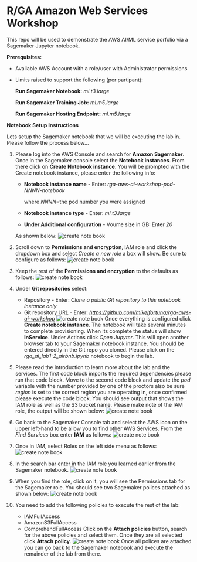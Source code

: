 # R/GA Amazon Web Services Workshop
This repo will be used to demonstrate the AWS AI/ML service porfolio via a Sagemaker Jupyter notebook.


**Prerequisites:**
* Available AWS Account with a role/user with Administrator permissions
* Limits raised to support the following (per partipant):

	**Run Sagemaker Notebook:** *ml.t3.large*
	
	**Run Sagemaker Training Job:** *ml.m5.large*
	
	**Run Sagemaker Hosting Endpoint:** *ml.m5.large*


**Notebook Setup Instructions**

Lets setup the Sagemaker notebook that we will be executing the lab in. Please follow the process below...

1) Please log into the AWS Console and search for **Amazon Sagemaker**. Once in the Sagemaker console select the **Notebook instances**. From there click on **Create Notebook instance**. You will be prompted with the Create notebook instance, please enter the following info:
	* **Notebook instance name** - Enter: *rga-aws-ai-workshop-pod-NNNN-notebook*
	  
	  where *NNNN*=the pod number you were assigned
	* **Notebook instance type** - Enter: *ml.t3.large*
	* **Under Additional configuration** - Voume size in GB: Enter *20*

	As shown below:
![create note book](images/create-notebook-1.png "Create Notebook Main Page")

2) Scroll down to **Permissions and encryption**, IAM role and click the dropdown box and select *Create a new role* a box will show. Be sure to configure as follows:
![create note book](images/create-notebook-2.png "Create Notebook IAM Role")

3) Keep the rest of the **Permissions and encryption** to the defaults as follows:
![create note book](images/create-notebook-3.png "Create Notebook IAM Permissions")

4) Under **Git repositories** select:
	* Repository - Enter: *Clone a public Git repository to this notebook instance only*
	* Git repository URL - Enter: *https://github.com/mikejfortuna/rga-aws-ai-workshop*
![create note book](images/create-notebook-4.png "Create Notebook Git Repo")
Once everything is configured click **Create notebook instance**. The notebook will take several minutes to complete provisioning. When its complete the status will show **InService**. Under Actions click *Open Jupyter*. This will open another browser tab to your Sagemaker notebook instance. You should be entered directly in the Git repo you cloned. Please click on the *rga_ai_lab1-2_airbnb.ipynb* notebook to begin the lab.

5) Please read the introduction to learn more about the lab and the services. The first code block imports the required dependencies please run that code block.
   Move to the second code block and update the *pod* variable with the number provided by one of the proctors also be sure *region* is set to the correct region you are operating in, once confirmed please execute the code block. You should see output that shows the IAM role as well as the S3 bucket name. Please make note of the IAM role, the output will be shown below:
![create note book](images/run-notebook-1.png "Run Notebook and update pod")

6) Go back to the Sagemaker Console tab and select the AWS icon on the upper left-hand to be allow you to find other AWS Services. From the *Find Services* box enter **IAM** as follows:
![create note book](images/update-iam-sagemaker-role-1.png "Find IAM")

7) Once in IAM, select Roles on the left side menu as follows:
![create note book](images/update-iam-sagemaker-role-2.png "Click on IAM Role menu")

8) In the search bar enter in the IAM role you learned earlier from the Sagemaker notebook.
![create note book](images/update-iam-sagemaker-role-3.png "Find Sagemaker IAM Role")

9) When you find the role, click on it, you will see the Permissions tab for the Sagemaker role. You should see two Sagemaker polices attached as shown below:
![create note book](images/update-iam-sagemaker-role-4.png "Update IAM Role")

10) You need to add the following policies to execute the rest of the lab:
     * IAMFullAccess
     * AmazonS3FullAccess
     * ComprehendFullAccess
    Click on the **Attach policies** button, search for the above policies and select them. Once they are all selected click **Attach policy**.
![create note book](images/update-iam-sagemaker-role-5.png "IAM Role with Policies")
   Once all polices are attached you can go back to the Sagemaker notebook and execute the remainder of the lab from there.


